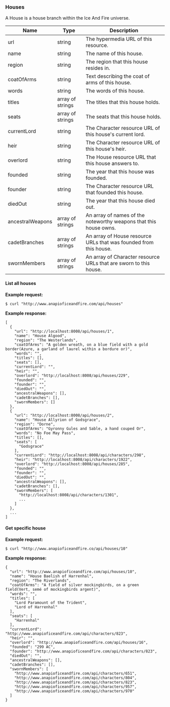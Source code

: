 <a name="houses"></a>
### Houses


A House is a house branch within the Ice And Fire universe.


<table class="table table-bordered table-striped table-hover">
  <thead>
    <tr>
      <th>Name</th>
      <th>Type</th>
      <th>Description</th>
    </tr>
  </thead>
  <tbody>
    <tr>
      <td>url</td>
      <td>string</td>
      <td>The hypermedia URL of this resource.</td>
    </tr>
    <tr>
      <td>name</td>
      <td>string</td>
      <td>The name of this house.</td>
    </tr>
    <tr>
      <td>region</td>
      <td>string</td>
      <td>The region that this house resides in.</td>
    </tr>
    <tr>
      <td>coatOfArms</td>
      <td>string</td>
      <td>Text describing the coat of arms of this house.</td>
    </tr>
    <tr>
      <td>words</td>
      <td>string</td>
      <td>The words of this house.</td>
    </tr>
    <tr>
      <td>titles</td>
      <td>array of strings</td>
      <td>The titles that this house holds.</td>
    </tr>
    <tr>
      <td>seats</td>
      <td>array of strings</td>
      <td>The seats that this house holds.</td>
    </tr>
    <tr>
      <td>currentLord</td>
      <td>string</td>
      <td>The Character resource URL of this house's current lord.</td>
    </tr>
    <tr>
      <td>heir</td>
      <td>string</td>
      <td>The Character resource URL of this house's heir.</td>
    </tr>
    <tr>
      <td>overlord</td>
      <td>string</td>
      <td>The House resource URL that this house answers to.</td>
    </tr>
    <tr>
      <td>founded</td>
      <td>string</td>
      <td>The year that this house was founded.</td>
    </tr>
    <tr>
      <td>founder</td>
      <td>string</td>
      <td>The Character resource URL that founded this house.</td>
    </tr>
    <tr>
      <td>diedOut</td>
      <td>string</td>
      <td>The year that this house died out.</td>
    </tr>
    <tr>
      <td>ancestralWeapons</td>
      <td>array of strings</td>
      <td>An array of names of the noteworthy weapons that this house owns.</td>
    </tr>
    <tr>
      <td>cadetBranches</td>
      <td>array of strings</td>
      <td>An array of House resource URLs that was founded from this house.</td>
    </tr>
    <tr>
      <td>swornMembers</td>
      <td>array of strings</td>
      <td>An array of Character resource URLs that are sworn to this house.</td>
    </tr>
  </tbody>
</table>

#### List all houses


**Example request:**
``` command-line
$ curl "http://www.anapioficeandfire.com/api/houses"
```



**Example response:**
``` command-line
[
  {
    "url": "http://localhost:8008/api/houses/1",
    "name": "House Algood",
    "region": "The Westerlands",
    "coatOfArms": "A golden wreath, on a blue field with a gold border(Azure, a garland of laurel within a bordure or)",
    "words": "",
    "titles": [],
    "seats": [],
    "currentLord": "",
    "heir": "",
    "overlord": "http://localhost:8008/api/houses/229",
    "founded": "",
    "founder": "",
    "diedOut": "",
    "ancestralWeapons": [],
    "cadetBranches": [],
    "swornMembers": []
  },
  {
    "url": "http://localhost:8008/api/houses/2",
    "name": "House Allyrion of Godsgrace",
    "region": "Dorne",
    "coatOfArms": "Gyronny Gules and Sable, a hand couped Or",
    "words": "No Foe May Pass",
    "titles": [],
    "seats": [
      "Godsgrace"
    ],
    "currentLord": "http://localhost:8008/api/characters/298",
    "heir": "http://localhost:8008/api/characters/1922",
    "overlord": "http://localhost:8008/api/houses/285",
    "founded": "",
    "founder": "",
    "diedOut": "",
    "ancestralWeapons": [],
    "cadetBranches": [],
    "swornMembers": [
      "http://localhost:8008/api/characters/1301",
      ...
    ]
  },
  ...
]
```

#### Get specific house


**Example request:**
``` command-line
$ curl "http://www.anapioficeandfire.co/api/houses/10"
```

**Example response:**
``` command-line
{
  "url": "http://www.anapioficeandfire.com/api/houses/10",
  "name": "House Baelish of Harrenhal",
  "region": "The Riverlands",
  "coatOfArms": "A field of silver mockingbirds, on a green field(Vert, semé of mockingbirds argent)",
  "words": "",
  "titles": [
    "Lord Paramount of the Trident",
    "Lord of Harrenhal"
  ],
  "seats": [
    "Harrenhal"
  ],
  "currentLord": "http://www.anapioficeandfire.com/api/characters/823",
  "heir": "",
  "overlord": "http://www.anapioficeandfire.com/api/houses/16",
  "founded": "299 AC",
  "founder": "http://www.anapioficeandfire.com/api/characters/823",
  "diedOut": "",
  "ancestralWeapons": [],
  "cadetBranches": [],
  "swornMembers": [
    "http://www.anapioficeandfire.com/api/characters/651",
    "http://www.anapioficeandfire.com/api/characters/804",
    "http://www.anapioficeandfire.com/api/characters/823",
    "http://www.anapioficeandfire.com/api/characters/957",
    "http://www.anapioficeandfire.com/api/characters/970"
  ]
}
```